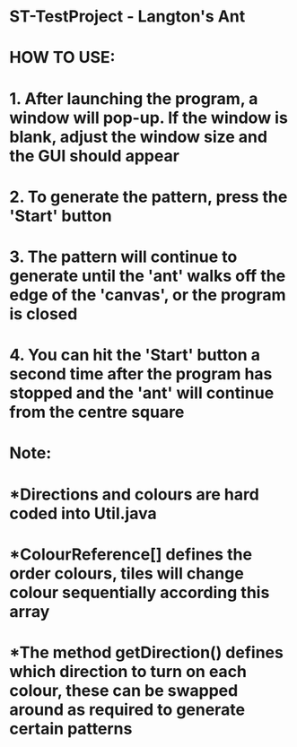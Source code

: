 # ST-TestProject - Langton's Ant
#
# HOW TO USE:
# 1. After launching the program, a window will pop-up. If the window is blank, adjust the window size and the GUI should appear
# 2. To generate the pattern, press the 'Start' button
# 3. The pattern will continue to generate until the 'ant' walks off the edge of the 'canvas', or the program is closed
# 4. You can hit the 'Start' button a second time after the program has stopped and the 'ant' will continue from the centre square
#
# Note:
# *Directions and colours are hard coded into Util.java
# *ColourReference[] defines the order colours, tiles will change colour sequentially according this array
# *The method getDirection() defines which direction to turn on each colour, these can be swapped around as required to generate certain patterns

